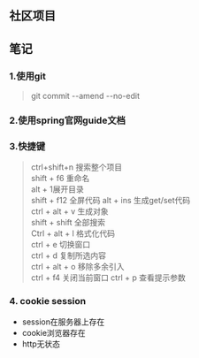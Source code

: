 ## 社区项目

## 笔记
### 1.使用git
> git commit --amend --no-edit
### 2.使用spring官网guide文档
### 3.快捷键
> ctrl+shift+n 搜索整个项目  
> shift + f6 重命名  
> alt + 1展开目录  
>shift + f12 全屏代码
> alt + ins 生成get/set代码  
> ctrl + alt + v 生成对象   
> shift + shift 全部搜索  
>Ctrl + alt + l 格式化代码  
>ctrl + e 切换窗口  
>ctrl + d 复制所选内容  
>ctrl + alt + o 移除多余引入  
>ctrl + f4 关闭当前窗口
>ctrl + p 查看提示参数
### 4. cookie session
* session在服务器上存在
* cookie浏览器存在
* http无状态
